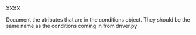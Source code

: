 
XXXX

Document the atributes that are in the conditions object.  They should be the same name as the conditions coming in from driver.py